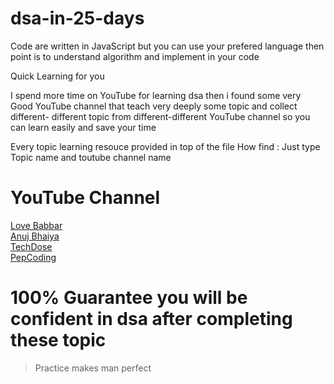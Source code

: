 # dsa-in-25-days

Code are written in JavaScript but you can use your prefered language then point is to understand algorithm and implement in your code  

Quick Learning for you

I spend more time on YouTube for learning dsa then i found some very Good YouTube channel 
that teach very deeply some topic and collect different- different topic from different-different YouTube channel so you can learn easily and save your time 

Every topic learning resouce provided in top of the file 
How find : Just type Topic name and toutube channel name 

# YouTube Channel

[Love Babbar](https://www.youtube.com/@CodeHelp) <br>
[Anuj Bhaiya](https://www.youtube.com/@AnujBhaiya) <br>
[TechDose](https://www.youtube.com/@techdose4u) <br>
[PepCoding](https://www.youtube.com/@Pepcoding)

# 100% Guarantee you will be confident in dsa after completing these topic 

> Practice makes man perfect 